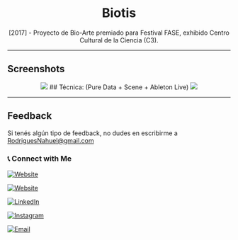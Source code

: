 <h1 align="center">Biotis</h1>

<p align="center">[2017] - Proyecto de Bio-Arte premiado para Festival FASE, exhibido Centro Cultural de la Ciencia (C3). </p>

<hr>

## Screenshots

<p align="center">
<img src="https://res.cloudinary.com/naweb/image/upload/v1629475102/cara%CC%81tula_lsmqqi.jpg" >
## Técnica: (Pure Data + Scene + Ableton Live)
<img src="https://res.cloudinary.com/naweb/image/upload/v1629475183/PLANO_um4mer.jpg" >
</p>

<hr>



## Feedback

Si tenés algún tipo  de feedback, no dudes en escribirme a RodriguesNahuel@gmail.com


<h3> 📞  Connect with Me </h3>

<p align="center">

<a href="https://nahuelrodrigues.github.io/portfolio/"><img alt="Website" src="https://img.shields.io/badge/nahuelrodrigues.github.io/portfolio/-black?style=flat-square&logo=google-chrome"></a>

  <a href="https://ninio.com.ar/"><img alt="Website" src="https://img.shields.io/badge/ninio.com.ar-black?style=flat-square&logo=google-chrome"></a>

<a href="https://www.linkedin.com/in/nahuel-rodrigues-7b482b67/"><img alt="LinkedIn" src="https://img.shields.io/badge/LinkedIn-Nahuel%20Rodrigues-blue?style=flat-square&logo=linkedin"></a>

<a href="https://www.instagram.com/ninioninianinie/"><img alt="Instagram" src="https://img.shields.io/badge/Instagram-ninioninianinie-black?style=flat-square&logo=instagram"></a>

<a href="mailto:rodriguesnahuel@gmail.com"><img alt="Email" src="https://img.shields.io/badge/Email-rodriguesnahuel@gmail.com-blue?style=flat-square&logo=gmail"></a>

</p>
